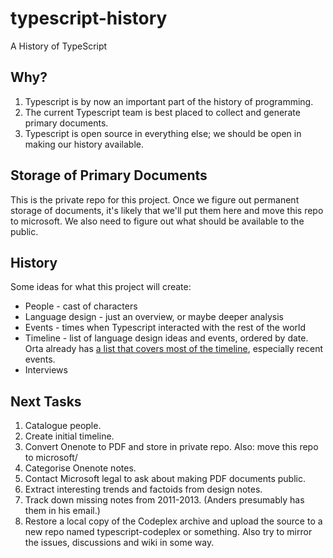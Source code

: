 # typescript-history
A History of TypeScript

## Why?

1. Typescript is by now an important part of the history of programming.
2. The current Typescript team is best placed to collect and generate primary documents.
3. Typescript is open source in everything else; we should be open in making our history available.

## Storage of Primary Documents

This is the private repo for this project.
Once we figure out permanent storage of documents, it's likely that we'll put them here and move this repo to microsoft.
We also need to figure out what should be available to the public.

## History

Some ideas for what this project will create:

* People - cast of characters
* Language design - just an overview, or maybe deeper analysis
* Events - times when Typescript interacted with the rest of the world
* Timeline - list of language design ideas and events, ordered by date. Orta already has [a list that covers most of the timeline](https://orta.io/notes/js/why-typescript), especially recent events.
* Interviews

## Next Tasks

1. Catalogue people.
2. Create initial timeline.
3. Convert Onenote to PDF and store in private repo. Also: move this repo to microsoft/
4. Categorise Onenote notes.
5. Contact Microsoft legal to ask about making PDF documents public.
6. Extract interesting trends and factoids from design notes.
7. Track down missing notes from 2011-2013. (Anders presumably has them in his email.)
8. Restore a local copy of the Codeplex archive and upload the source to a new repo named typescript-codeplex or something. Also try to mirror the issues, discussions and wiki in some way.

